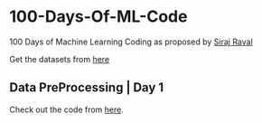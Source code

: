 # 100-Days-Of-ML-Code

100 Days of Machine Learning Coding as proposed by [Siraj Raval](https://github.com/llSourcell)

Get the datasets from [here](https://github.com/MDSADABWASIM/ML-Project/tree/master/datasets)

## Data PreProcessing | Day 1
Check out the code from [here](https://github.com/MDSADABWASIM/ML-Project/blob/master/Code/Day1-DataPreprocessing.ipynb).


